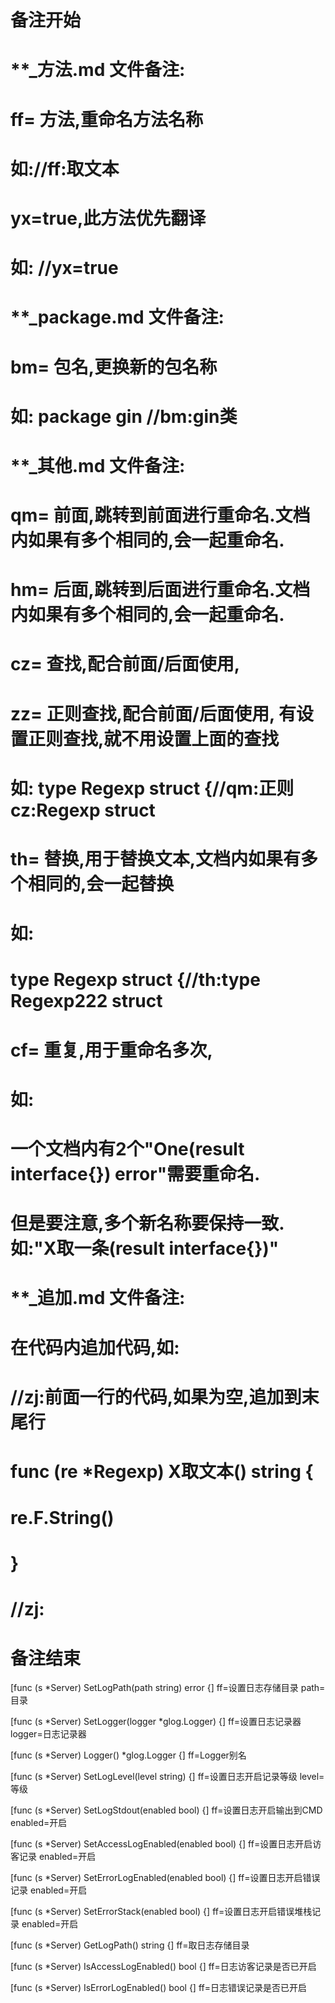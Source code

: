 # 备注开始
# **_方法.md 文件备注:
# ff= 方法,重命名方法名称
# 如://ff:取文本
#
# yx=true,此方法优先翻译
# 如: //yx=true

# **_package.md 文件备注:
# bm= 包名,更换新的包名称 
# 如: package gin //bm:gin类

# **_其他.md 文件备注:
# qm= 前面,跳转到前面进行重命名.文档内如果有多个相同的,会一起重命名.
# hm= 后面,跳转到后面进行重命名.文档内如果有多个相同的,会一起重命名.
# cz= 查找,配合前面/后面使用,
# zz= 正则查找,配合前面/后面使用, 有设置正则查找,就不用设置上面的查找
# 如: type Regexp struct {//qm:正则 cz:Regexp struct
#
# th= 替换,用于替换文本,文档内如果有多个相同的,会一起替换
# 如:
# type Regexp struct {//th:type Regexp222 struct
#
# cf= 重复,用于重命名多次,
# 如: 
# 一个文档内有2个"One(result interface{}) error"需要重命名.
# 但是要注意,多个新名称要保持一致. 如:"X取一条(result interface{})"

# **_追加.md 文件备注:
# 在代码内追加代码,如:
# //zj:前面一行的代码,如果为空,追加到末尾行
# func (re *Regexp) X取文本() string { 
# re.F.String()
# }
# //zj:
# 备注结束

[func (s *Server) SetLogPath(path string) error {]
ff=设置日志存储目录
path=目录

[func (s *Server) SetLogger(logger *glog.Logger) {]
ff=设置日志记录器
logger=日志记录器

[func (s *Server) Logger() *glog.Logger {]
ff=Logger别名

[func (s *Server) SetLogLevel(level string) {]
ff=设置日志开启记录等级
level=等级

[func (s *Server) SetLogStdout(enabled bool) {]
ff=设置日志开启输出到CMD
enabled=开启

[func (s *Server) SetAccessLogEnabled(enabled bool) {]
ff=设置日志开启访客记录
enabled=开启

[func (s *Server) SetErrorLogEnabled(enabled bool) {]
ff=设置日志开启错误记录
enabled=开启

[func (s *Server) SetErrorStack(enabled bool) {]
ff=设置日志开启错误堆栈记录
enabled=开启

[func (s *Server) GetLogPath() string {]
ff=取日志存储目录

[func (s *Server) IsAccessLogEnabled() bool {]
ff=日志访客记录是否已开启

[func (s *Server) IsErrorLogEnabled() bool {]
ff=日志错误记录是否已开启
